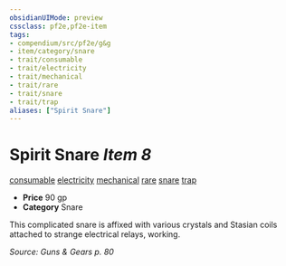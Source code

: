 ```yaml
---
obsidianUIMode: preview
cssclass: pf2e,pf2e-item
tags:
- compendium/src/pf2e/g&g
- item/category/snare
- trait/consumable
- trait/electricity
- trait/mechanical
- trait/rare
- trait/snare
- trait/trap
aliases: ["Spirit Snare"]
---
```

# Spirit Snare *Item 8*  
[consumable](../../../rules/traits/consumable.md)  [electricity](../../../rules/traits/electricity.md)  [mechanical](../../../rules/traits/mechanical.md)  [rare](../../../rules/traits/rare.md)  [snare](../../../rules/traits/snare.md)  [trap](../../../rules/traits/trap.md)  

- **Price** 90 gp
- **Category** Snare

This complicated snare is affixed with various crystals and Stasian coils attached to strange electrical relays, working.

*Source: Guns & Gears p. 80*